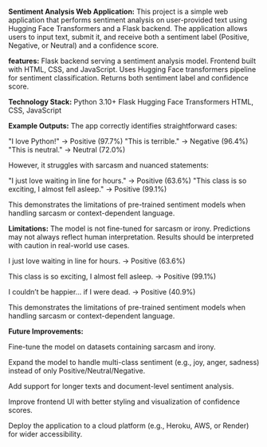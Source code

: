 **Sentiment Analysis Web Application:**
This project is a simple web application that performs sentiment analysis on user-provided text using Hugging Face Transformers and a Flask backend.
The application allows users to input text, submit it, and receive both a sentiment label (Positive, Negative, or Neutral) and a confidence score.

**features:**
Flask backend serving a sentiment analysis model.
Frontend built with HTML, CSS, and JavaScript.
Uses Hugging Face transformers pipeline for sentiment classification.
Returns both sentiment label and confidence score.

**Technology Stack:**
Python 3.10+
Flask
Hugging Face Transformers
HTML, CSS, JavaScript

**Example Outputs:**
The app correctly identifies straightforward cases:

"I love Python!" → Positive (97.7%)
"This is terrible." → Negative (96.4%)
"This is neutral." → Neutral (72.0%)

However, it struggles with sarcasm and nuanced statements:

"I just love waiting in line for hours." → Positive (63.6%)
"This class is so exciting, I almost fell asleep." → Positive (99.1%)

This demonstrates the limitations of pre-trained sentiment models when handling sarcasm or context-dependent language.

**Limitations:**
The model is not fine-tuned for sarcasm or irony.
Predictions may not always reflect human interpretation.
Results should be interpreted with caution in real-world use cases.


I just love waiting in line for hours. → Positive (63.6%)

This class is so exciting, I almost fell asleep. → Positive (99.1%)

I couldn’t be happier… if I were dead. → Positive (40.9%)


This demonstrates the limitations of pre-trained sentiment models when handling sarcasm or context-dependent language.


**Future Improvements:**

Fine-tune the model on datasets containing sarcasm and irony.

Expand the model to handle multi-class sentiment (e.g., joy, anger, sadness) instead of only Positive/Neutral/Negative.

Add support for longer texts and document-level sentiment analysis.

Improve frontend UI with better styling and visualization of confidence scores.

Deploy the application to a cloud platform (e.g., Heroku, AWS, or Render) for wider accessibility.
